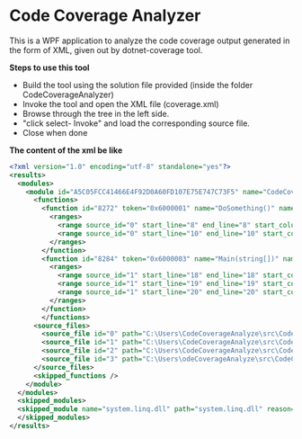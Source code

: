 # Code Coverage Analyzer
This is a WPF application to analyze the code coverage output generated in the form of XML, given out by dotnet-coverage tool. 

__Steps to use this tool__
* Build the tool using the solution file provided (inside the folder CodeCoverageAnalyzer)
* Invoke the tool and open the XML file (coverage.xml)
* Browse through the tree in the left side. 
* "click select- Invoke" and load the corresponding source file.
* Close when done

__The content of the xml be like__
```xml
<?xml version="1.0" encoding="utf-8" standalone="yes"?>
<results>
  <modules>
    <module id="A5C05FCC41466E4F92D0A60FD107E75E747C73F5" name="CodeCoverageTestsSet.dll" path="CodeCoverageTestsSet.dll" block_coverage="65.96" line_coverage="73.33" blocks_covered="31" blocks_not_covered="16" lines_covered="22" lines_partially_covered="4" lines_not_covered="4">
      <functions>
        <function id="8272" token="0x6000001" name="DoSomething()" namespace="CodeCoverageAnalyze" type_name="SomeClass" block_coverage="0.00" line_coverage="0.00" blocks_covered="0" blocks_not_covered="1" lines_covered="0" lines_partially_covered="0" lines_not_covered="2">
          <ranges>
            <range source_id="0" start_line="8" end_line="8" start_column="5" end_column="6" covered="no" />
            <range source_id="0" start_line="10" end_line="10" start_column="5" end_column="6" covered="no" />
          </ranges>
        </function>
        <function id="8284" token="0x6000003" name="Main(string[])" namespace="CodeCoverageAnalyze" type_name="Program" block_coverage="100.00" line_coverage="100.00" blocks_covered="11" blocks_not_covered="0" lines_covered="11" lines_partially_covered="0" lines_not_covered="0">
          <ranges>
            <range source_id="1" start_line="18" end_line="18" start_column="7" end_column="61" covered="yes" />
            <range source_id="1" start_line="19" end_line="19" start_column="7" end_column="82" covered="yes" />
            <range source_id="1" start_line="20" end_line="20" start_column="4" end_column="5" covered="yes" />
          </ranges>
        </function>
        </functions>
      <source_files>
        <source_file id="0" path="C:\Users\CodeCoverageAnalyze\src\CodeCoverageAnalyze\Class1.cs" checksum_type="SHA256" checksum="38F6E43B42960361CA6689953C19C27A21FFFB71074A59D07FD944FE3A42F719" />
        <source_file id="1" path="C:\Users\CodeCoverageAnalyze\src\CodeCoverageAnalyze\Program.cs" checksum_type="SHA256" checksum="6D13079EFDB43D0D613E5619C9ACF54688230245C5ECB1891C005B2621956FEB" />
        <source_file id="2" path="C:\Users\CodeCoverageAnalyze\src\CodeCoverageAnalyze\MultFolder\Multiply.cs" checksum_type="SHA256" checksum="81863AA921AFF647DAE33E3C2747617B0C1E60C1610D7332056003390AD69F27" />
        <source_file id="3" path="C:\Users\odeCoverageAnalyze\src\CodeCoverageAnalyze\AdditionsFolder\Additions.cs" checksum_type="SHA256" checksum="3D7D89B4333D7C42CD19832EC2484B7235E227DB92B23B415BA0AAF8E21E684E" />
      </source_files>
      <skipped_functions />
    </module>
  </modules>
  <skipped_modules>
  <skipped_module name="system.linq.dll" path="system.linq.dll" reason="no_symbols" />
  </skipped_modules>
</results>
